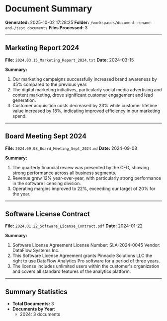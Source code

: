 # Document Summary

**Generated:** 2025-10-02 17:28:25
**Folder:** `/workspaces/document-rename-and-/test_documents`
**Files Processed:** 3

---

## Marketing Report 2024

**File:** `2024.03.15_Marketing_Report_2024.txt`
**Date:** 2024-03-15

**Summary:**
1. Our marketing campaigns successfully increased brand awareness by 45% compared to the previous year.
2. The digital marketing initiatives, particularly social media advertising and content marketing, drove significant customer engagement and lead generation.
3. Customer acquisition costs decreased by 23% while customer lifetime value increased by 18%, indicating improved efficiency in our marketing spend.

---

## Board Meeting Sept 2024

**File:** `2024.09.08_Board_Meeting_Sept_2024.md`
**Date:** 2024-09-08

**Summary:**
1. The quarterly financial review was presented by the CFO, showing strong performance across all business segments.
2. Revenue grew 12% year-over-year, with particularly strong performance in the software licensing division.
3. Operating margins improved to 22%, exceeding our target of 20% for the year.

---

## Software License Contract

**File:** `2024.01.22_Software_License_Contract.pdf`
**Date:** 2024-01-22

**Summary:**
1. Software License Agreement License Number: SLA-2024-0045 Vendor: DataFlow Systems Inc.
2. This Software License Agreement grants Pinnacle Solutions LLC the right to use DataFlow Analytics Pro software for a period of three years.
3. The license includes unlimited users within the customer's organization and covers all standard features of the analytics platform.

---

## Summary Statistics

- **Total Documents:** 3
- **Documents by Year:**
  - 2024: 3 documents
